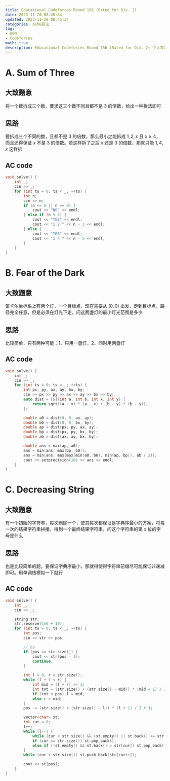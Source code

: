 ```yaml
---
title: Educational Codeforces Round 156 (Rated for Div. 2)
date: 2023-11-20 08:45:34
updated: 2023-11-20 08:45:34
categories: ACM&算法
tag:
- ACM
- Codeforces
math: true
description: Educational Codeforces Round 156 (Rated for Div. 2) 个人写题记录
---
```


# A. Sum of Three

## 大致题意

将一个数拆成三个数，要求这三个数不同且都不是 $3$ 的倍数，给出一种拆法即可

## 思路

要拆成三个不同的数，且都不是 $3$ 的倍数，那么最小之能拆成 $1, 2, x$ 且 $x \geq 4$，而且还得保证 $x$ 不是 $3$ 的倍数。若这样拆了之后 $x$ 还是 $3$ 的倍数，那就只能 $1, 4, x$ 这样拆

## AC code

```cpp
void solve() {
    int _;
    cin >> _;
    for (int ts = 0; ts < _; ++ts) {
        int n;
        cin >> n;
        if (n <= 6 || n == 9) {
            cout << "NO" << endl;
        } else if (n % 3) {
            cout << "YES" << endl;
            cout << "1 2 " << n - 3 << endl;
        } else {
            cout << "YES" << endl;
            cout << "1 4 " << n - 5 << endl;
        }
    }
}
```

# B. Fear of the Dark

## 大致题意

笛卡尔坐标系上有两个灯，一个目标点，现在需要从 $(0, 0)$ 出发，走到目标点，路径完全任意，但是必须在灯光下走，问这两盏灯的最小灯光范围是多少

## 思路

比较简单，只有两种可能：1、只用一盏灯，2、同时用两盏灯

## AC code

```cpp
void solve() {
    int _;
    cin >> _;
    for (int ts = 0; ts < _; ++ts) {
        int px, py, ax, ay, bx, by;
        cin >> px >> py >> ax >> ay >> bx >> by;
        auto dist = [&](int a, int b, int x, int y) {
            return sqrt((a - x) * (a - x) + (b - y) * (b - y));
        };

        double a0 = dist(0, 0, ax, ay);
        double b0 = dist(0, 0, bx, by);
        double ap = dist(px, py, ax, ay);
        double bp = dist(px, py, bx, by);
        double ab = dist(ax, ay, bx, by);

        double ans = max(ap, a0);
        ans = min(ans, max(bp, b0));
        ans = min(ans, max(max(min(a0, b0), min(ap, bp)), ab / 2));
        cout << setprecision(10) << ans << endl;
    }
}
```

# C. Decreasing String

## 大致题意

有一个初始的字符串，每次删除一个，使其每次都保证是字典序最小的方案，将每一次的结果字符串拼接，得到一个最终结果字符串，问这个字符串的第 $x$ 位的字母是什么

## 思路

也是比较简单的题，要保证字典序最小，那就得使得字符串前缀尽可能保证非递减即可。用单调栈模拟一下就行

## AC code

```cpp
void solve() {
    int _;
    cin >> _;

    string str;
    str.reserve(1e6 + 10);
    for (int ts = 0; ts < _; ++ts) {
        int pos;
        cin >> str >> pos;

        // bs
        if (pos <= str.size()) {
            cout << str[pos - 1];
            continue;
        }

        int l = 0, r = str.size();
        while (l + 1 < r) {
            int mid = (l + r) >> 1;
            int tot = (str.size() + (str.size() - mid)) * (mid + 1) / 2;
            if (tot < pos) l = mid;
            else r = mid;
        }
        pos -= (str.size() + (str.size() - l)) * (l + 1) / 2 + 1;

        vector<char> st;
        int cur = 0;
        l++;
        while (l--) {
            while (cur < str.size() && (st.empty() || st.back() <= str[cur])) st.push_back(str[cur++]);
            if (cur == str.size()) st.pop_back();
            else if (!st.empty() && st.back() > str[cur]) st.pop_back();
        }
        while (cur < str.size()) st.push_back(str[cur++]);

        cout << st[pos];
    }
}
```

